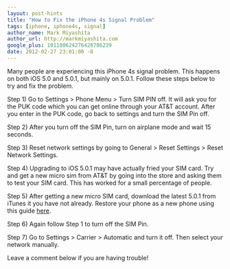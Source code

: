 ```yaml
---
layout: post-hints
title: "How to Fix the iPhone 4s Signal Problem"
tags: [iphone, iphone4s, signal]
author_name: Mark Miyashita
author_url: http://markmiyashita.com
google_plus: 101180624276428786239
date: 2012-02-27 23:01:00 -8
---
```


Many people are experiencing this iPhone 4s signal problem. This happens on both iOS 5.0 and 5.0.1, but mainly on 5.0.1. Follow these steps below to try and fix the problem.

Step 1) Go to Settings > Phone Menu > Turn SIM PIN off. It will ask you for the PUK code which you can get online through your AT&T account. After you enter in the PUK code, go back to settings and turn the SIM Pin off.

Step 2) After you turn off the SIM Pin, turn on airplane mode and wait 15 seconds.

Step 3) Reset network settings by going to General > Reset Settings > Reset Network Settings.

Step 4) Upgrading to iOS 5.0.1 may have actually fried your SIM card. Try and get a new micro sim from AT&T by going into the store and asking them to test your SIM card. This has worked for a small percentage of people.

Step 5) After getting a new micro SIM card, download the latest 5.0.1 from iTunes it you have not already. Restore your phone as a new phone using this guide <a href="/how-to-restore-your-iphone-ipod-touch-or-ipad/">here</a>.

Step 6) Again follow Step 1 to turn off the SIM Pin.

Step 7) Go to Settings > Carrier > Automatic and turn it off. Then select your network manually.

Leave a comment below if you are having trouble!
